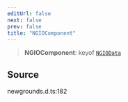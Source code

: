 ```yaml
---
editUrl: false
next: false
prev: false
title: "NGIOComponent"
---
```


> **NGIOComponent**: keyof [`NGIOData`](/api/type-aliases/ngiodata/)

## Source

newgrounds.d.ts:182
